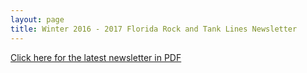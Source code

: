 ```yaml
---
layout: page
title: Winter 2016 - 2017 Florida Rock and Tank Lines Newsletter
---
```


[Click here for the latest newsletter in PDF](uploads/FlRockTanklineWinter16Spring17rev2LR.pdf)
